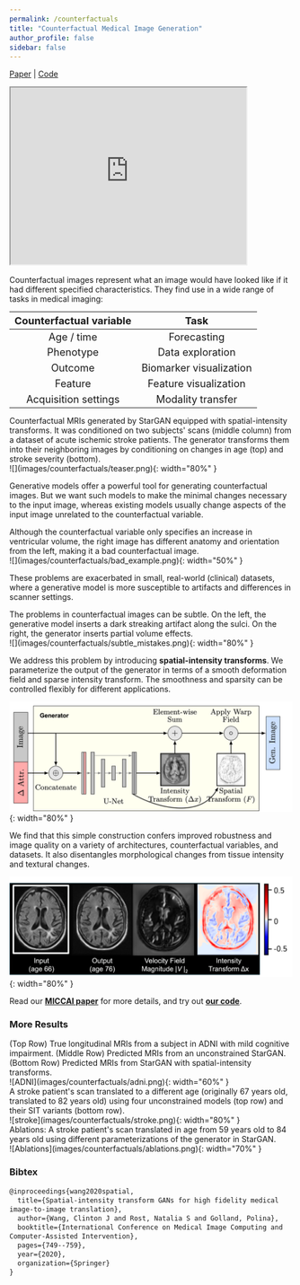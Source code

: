 ```yaml
---
permalink: /counterfactuals
title: "Counterfactual Medical Image Generation"
author_profile: false
sidebar: false
---
```


<style type="text/css">
	th, td {
		font-size: 18px;
	}
</style>

[Paper](https://doi.org/10.1007/978-3-030-59713-9_72) \| [Code](https://github.com/clintonjwang/spatial-intensity-transforms)

<iframe width="420" height="315" src="https://www.youtube.com/embed/n8nPG7xlL-0"></iframe>

Counterfactual images represent what an image would have looked like if it had different specified characteristics. They find use in a wide range of tasks in medical imaging:

| Counterfactual variable | Task |
| :---: | :---: |
| Age / time   | Forecasting   |
| Phenotype   | Data exploration   |
| Outcome   | Biomarker visualization   |
| Feature   | Feature visualization   |
| Acquisition settings | Modality transfer |

<figcaption>Counterfactual MRIs generated by StarGAN equipped with spatial-intensity transforms. It was conditioned on two subjects' scans (middle column) from a dataset of acute ischemic stroke patients. The generator transforms them into their neighboring images by conditioning on changes in age (top) and stroke severity (bottom).</figcaption>
![](images/counterfactuals/teaser.png){: width="80%" }

Generative models offer a powerful tool for generating counterfactual images. But we want such models to make the minimal changes necessary to the input image, whereas existing models usually change aspects of the input image unrelated to the counterfactual variable. 

<figcaption>Although the counterfactual variable only specifies an increase in ventricular volume, the right image has different anatomy and orientation from the left, making it a bad counterfactual image.</figcaption>
![](images/counterfactuals/bad_example.png){: width="50%" }

These problems are exacerbated in small, real-world (clinical) datasets, where a generative model is more susceptible to artifacts and differences in scanner settings.

<figcaption>The problems in counterfactual images can be subtle. On the left, the generative model inserts a dark streaking artifact along the sulci. On the right, the generator inserts partial volume effects.</figcaption>
![](images/counterfactuals/subtle_mistakes.png){: width="80%" }

We address this problem by introducing **spatial-intensity transforms**. We parameterize the output of the generator in terms of a smooth deformation field and sparse intensity transform. The smoothness and sparsity can be controlled flexibly for different applications.

![](images/counterfactuals/arch.png){: width="80%" }

We find that this simple construction confers improved robustness and image quality on a variety of architectures, counterfactual variables, and datasets. It also disentangles morphological changes from tissue intensity and textural changes.

![](images/counterfactuals/disentangle.png){: width="80%" }

Read our **[MICCAI paper](https://doi.org/10.1007/978-3-030-59713-9_72)** for more details, and try out **[our code](https://github.com/clintonjwang/spatial-intensity-transforms)**.

### More Results

<figcaption>(Top Row) True longitudinal MRIs from a subject in ADNI with mild cognitive impairment. (Middle Row) Predicted MRIs from an unconstrained StarGAN. (Bottom Row) Predicted MRIs from StarGAN with spatial-intensity transforms.</figcaption>
![ADNI](images/counterfactuals/adni.png){: width="60%" }

<figcaption>A stroke patient's scan translated to a different age (originally 67 years old, translated to 82 years old) using four unconstrained models (top row) and their SIT variants (bottom row).</figcaption>
![stroke](images/counterfactuals/stroke.png){: width="80%" }

<figcaption>Ablations: A stroke patient's scan translated in age from 59 years old to 84 years old using different parameterizations of the generator in StarGAN.</figcaption>
![Ablations](images/counterfactuals/ablations.png){: width="70%" }

### Bibtex

```
@inproceedings{wang2020spatial,
  title={Spatial-intensity transform GANs for high fidelity medical image-to-image translation},
  author={Wang, Clinton J and Rost, Natalia S and Golland, Polina},
  booktitle={International Conference on Medical Image Computing and Computer-Assisted Intervention},
  pages={749--759},
  year={2020},
  organization={Springer}
}
```